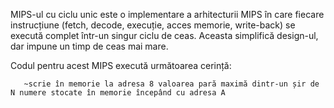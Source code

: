 ﻿MIPS-ul cu ciclu unic este o implementare a arhitecturii MIPS în care fiecare instrucțiune (fetch, decode, execuție, acces memorie, write-back) se execută complet într-un singur ciclu de ceas. Aceasta simplifică design-ul, dar impune un timp de ceas mai mare.

Codul pentru acest MIPS execută următoarea cerință:

       ~scrie în memorie la adresa 8 valoarea pară maximă dintr-un șir de N numere stocate în memorie începând cu adresa A
       
       


